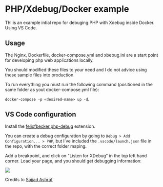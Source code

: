# PHP/Xdebug/Docker example

Thi is an example intial repo for debuging PHP with Xdebug inside Docker. Using VS Code.

## Usage

The Nginx, Dockerfile, docker-compose.yml and xbebug.ini are a start point for developing php web applications locally. 

You should modified these files to your need and I do not advice using these sample files into production.

 To run everything you must run the following command (positioned in the same folder as yout docker-compose.yml file):
 
``docker-compose -p <desired-name> up -d``.

## VS Code configuration

Install the [felixfbecker.php-debug](https://marketplace.visualstudio.com/items?itemName=felixfbecker.php-debug) extension.

You can create a debug configuration by going to `Debug > Add Configuration... > PHP`, but I've included the `.vscode/launch.json` file in the repo, with the correct folder maping.

Add a breakpoint, and click on "Listen for XDebug" in the top left hand corner. Load your page, and you should get debugging information:

![](https://i.imgur.com/B8dnAj7.png)

Credits to [Sajjad Ashraf](https://github.com/sajjad26)
